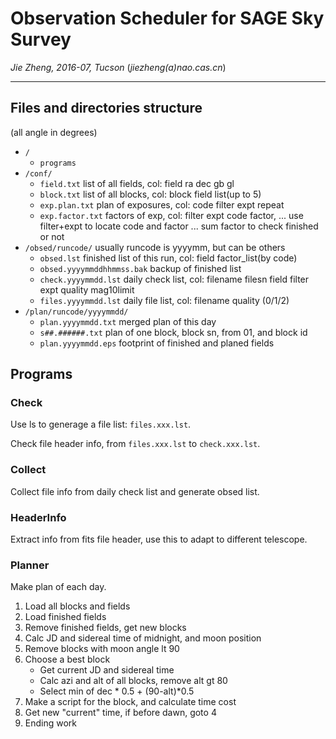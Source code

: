 # Observation Scheduler for SAGE Sky Survey

*Jie Zheng, 2016-07, Tucson* (_jiezheng(a)nao.cas.cn_)

----

## Files and directories structure

(all angle in degrees)

* `/`
    + `programs`
* `/conf/`
    + `field.txt`       list of all fields, col: field ra dec gb gl
    + `block.txt`       list of all blocks, col: block field list(up to 5)
    + `exp.plan.txt`   plan of exposures, col: code filter expt repeat
    + `exp.factor.txt` factors of exp, col: filter expt code factor, ...
        use filter+expt to locate code and factor ...
        sum factor to check finished or not
* `/obsed/runcode/`   usually runcode is yyyymm, but can be others
    + `obsed.lst`           finished list of this run, col: field factor_list(by code)
    + `obsed.yyyymmddhhmmss.bak`  backup of finished list
    + `check.yyyymmdd.lst`  daily check list, col: filename filesn field filter expt quality mag10limit
    + `files.yyyymmdd.lst`  daily file list, col: filename quality (0/1/2)
* `/plan/runcode/yyyymmdd/`
    + `plan.yyyymmdd.txt`  merged plan of this day
    + `s##.######.txt`     plan of one block, block sn, from 01, and block id
    + `plan.yyyymmdd.eps`  footprint of finished and planed fields

## Programs

### Check

Use ls to generage a file list: `files.xxx.lst`.

Check file header info, from `files.xxx.lst` to `check.xxx.lst`.

### Collect

Collect file info from daily check list and generate obsed list.

### HeaderInfo

Extract info from fits file header, use this to adapt to different telescope.

### Planner

Make plan of each day.

1. Load all blocks and fields
2. Load finished fields
3. Remove finished fields, get new blocks
4. Calc JD and sidereal time of midnight, and moon position
5. Remove blocks with moon angle lt 90
6. Choose a best block
    + Get current JD and sidereal time
    + Calc azi and alt of all blocks, remove alt gt 80
    + Select min of dec * 0.5 + (90-alt)*0.5
7. Make a script for the block, and calculate time cost
8. Get new "current" time, if before dawn, goto 4
9. Ending work


